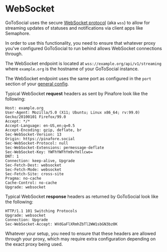 # WebSocket

GoToSocial uses the secure [WebSocket protocol](https://en.wikipedia.org/wiki/WebSocket) (aka `wss`) to allow for streaming updates of statuses and notifications via client apps like Semaphore.

In order to use this functionality, you need to ensure that whatever proxy you've configured GoToSocial to run behind allows WebSocket connections through.

The WebSocket endpoint is located at `wss://example.org/api/v1/streaming` where `example.org` is the hostname of your GoToSocial instance.

The WebSocket endpoint uses the same port as configured in the `port` section of your [general config](../../configuration/general.md).

Typical WebSocket **request** headers as sent by Pinafore look like the following:

```text
Host: example.org
User-Agent: Mozilla/5.0 (X11; Ubuntu; Linux x86_64; rv:99.0) Gecko/20100101 Firefox/99.0
Accept: */*
Accept-Language: en-US,en;q=0.5
Accept-Encoding: gzip, deflate, br
Sec-WebSocket-Version: 13
Origin: https://pinafore.social
Sec-WebSocket-Protocol: null
Sec-WebSocket-Extensions: permessage-deflate
Sec-WebSocket-Key: YWFhYWFhYm9vYmllcwo=
DNT: 1
Connection: keep-alive, Upgrade
Sec-Fetch-Dest: websocket
Sec-Fetch-Mode: websocket
Sec-Fetch-Site: cross-site
Pragma: no-cache
Cache-Control: no-cache
Upgrade: websocket
```

Typical WebSocket **response** headers as returned by GoToSocial look like the following:

```text
HTTP/1.1 101 Switching Protocols
Upgrade: websocket
Connection: Upgrade
Sec-WebSocket-Accept: WVdGaFlXRmhZbTl2WW1sbGN3bz0K
```

Whatever your setup, you need to ensure that these headers are allowed through your proxy, which may require extra configuration depending on the exact proxy being used.
